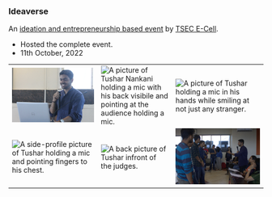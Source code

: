 ### Ideaverse

An [ideation and entrepreneurship based event](https://www.instagram.com/p/CjYOpQaD17H) by [TSEC E-Cell](https://www.instagram.com/tsec.ecell).
- Hosted the complete event.
- 11th October, 2022

<table>
    <tr>
        <td>
            <img src='./img0/1.jpg' alt='A picture of Tushar Nankani holding a mic on a podium behind a laptop.'>
        </td>
        <td>
            <img src='./img0/2.jpg' alt='A picture of Tushar Nankani holding a mic with his back visibile and pointing at the audience holding a mic.'>
        </td>
        <td>
            <img src='./img0/3.jpg' alt='A picture of Tushar holding a mic in his hands while smiling at not just any stranger.'>
        </td>
    </tr>
    <tr>
        <td>
            <img src='./img0/4.jpg' alt='A side-profile picture of Tushar holding a mic and pointing fingers to his chest.'>
        </td>
        <td>
            <img src='./img0/5.jpg' alt='A back picture of Tushar infront of the judges.'>
        </td>
        <td>
            <img src='./img0/6.jpg' alt='A picture of the final round with the finalists of Ideaverse.'>
        </td>
    </tr>
</table>